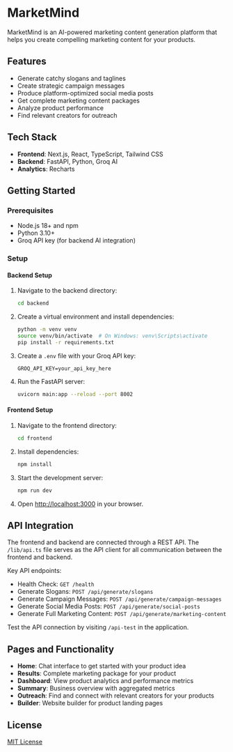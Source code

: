 # MarketMind

MarketMind is an AI-powered marketing content generation platform that helps you create compelling marketing content for your products.

## Features

- Generate catchy slogans and taglines
- Create strategic campaign messages
- Produce platform-optimized social media posts
- Get complete marketing content packages
- Analyze product performance
- Find relevant creators for outreach

## Tech Stack

- **Frontend**: Next.js, React, TypeScript, Tailwind CSS
- **Backend**: FastAPI, Python, Groq AI
- **Analytics**: Recharts

## Getting Started

### Prerequisites

- Node.js 18+ and npm
- Python 3.10+
- Groq API key (for backend AI integration)

### Setup

#### Backend Setup

1. Navigate to the backend directory:
   ```bash
   cd backend
   ```

2. Create a virtual environment and install dependencies:
   ```bash
   python -m venv venv
   source venv/bin/activate  # On Windows: venv\Scripts\activate
   pip install -r requirements.txt
   ```

3. Create a `.env` file with your Groq API key:
   ```
   GROQ_API_KEY=your_api_key_here
   ```

4. Run the FastAPI server:
   ```bash
   uvicorn main:app --reload --port 8002
   ```

#### Frontend Setup

1. Navigate to the frontend directory:
   ```bash
   cd frontend
   ```

2. Install dependencies:
   ```bash
   npm install
   ```

3. Start the development server:
   ```bash
   npm run dev
   ```

4. Open [http://localhost:3000](http://localhost:3000) in your browser.

## API Integration

The frontend and backend are connected through a REST API. The `/lib/api.ts` file serves as the API client for all communication between the frontend and backend.

Key API endpoints:
- Health Check: `GET /health`
- Generate Slogans: `POST /api/generate/slogans`
- Generate Campaign Messages: `POST /api/generate/campaign-messages`
- Generate Social Media Posts: `POST /api/generate/social-posts`
- Generate Full Marketing Content: `POST /api/generate/marketing-content`

Test the API connection by visiting `/api-test` in the application.

## Pages and Functionality

- **Home**: Chat interface to get started with your product idea
- **Results**: Complete marketing package for your product
- **Dashboard**: View product analytics and performance metrics
- **Summary**: Business overview with aggregated metrics
- **Outreach**: Find and connect with relevant creators for your products
- **Builder**: Website builder for product landing pages

## License

[MIT License](LICENSE)